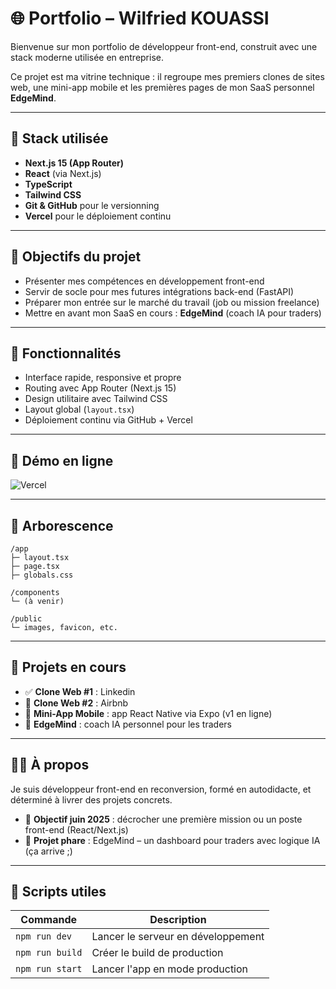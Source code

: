 # 🌐 Portfolio – Wilfried KOUASSI

Bienvenue sur mon portfolio de développeur front-end, construit avec une stack moderne utilisée en entreprise.

Ce projet est ma vitrine technique : il regroupe mes premiers clones de sites web, une mini-app mobile et les premières pages de mon SaaS personnel **EdgeMind**.

---

## 🚀 Stack utilisée

* **Next.js 15 (App Router)**
* **React** (via Next.js)
* **TypeScript**
* **Tailwind CSS**
* **Git & GitHub** pour le versionning
* **Vercel** pour le déploiement continu

---

## 🧠 Objectifs du projet

* Présenter mes compétences en développement front-end
* Servir de socle pour mes futures intégrations back-end (FastAPI)
* Préparer mon entrée sur le marché du travail (job ou mission freelance)
* Mettre en avant mon SaaS en cours : **EdgeMind** (coach IA pour traders)

---

## 📄 Fonctionnalités

* Interface rapide, responsive et propre
* Routing avec App Router (Next.js 15)
* Design utilitaire avec Tailwind CSS
* Layout global (`layout.tsx`)
* Déploiement continu via GitHub + Vercel

---

## 🔗 Démo en ligne

![Vercel](https://vercelbadge.vercel.app/api/WilfriedFahim/portfolio-wilfried)

---

## 📂 Arborescence

```
/app
├─ layout.tsx
├─ page.tsx
├─ globals.css

/components
└─ (à venir)

/public
└─ images, favicon, etc.
```

---

## 🧱 Projets en cours

* ✅ **Clone Web #1** : Linkedin
* 🔧 **Clone Web #2** : Airbnb
* 📱 **Mini-App Mobile** : app React Native via Expo (v1 en ligne)
* 🧠 **EdgeMind** : coach IA personnel pour les traders

---

## 🙋‍♂️ À propos

Je suis développeur front-end en reconversion, formé en autodidacte, et déterminé à livrer des projets concrets.

* 🎯 **Objectif juin 2025** : décrocher une première mission ou un poste front-end (React/Next.js)
* 🧱 **Projet phare** : EdgeMind – un dashboard pour traders avec logique IA (ça arrive ;)

---

## 🧰 Scripts utiles

| Commande         | Description                        |
|------------------|------------------------------------|
| `npm run dev`    | Lancer le serveur en développement |
| `npm run build`  | Créer le build de production       |
| `npm run start`  | Lancer l'app en mode production    |
